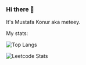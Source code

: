 ### Hi there 👋
It's Mustafa Konur aka meteey.

My stats:

![Top Langs](https://github-readme-stats.vercel.app/api/top-langs/?username=meteey)

![Leetcode Stats](https://leetcard.jacoblin.cool/meteey)


